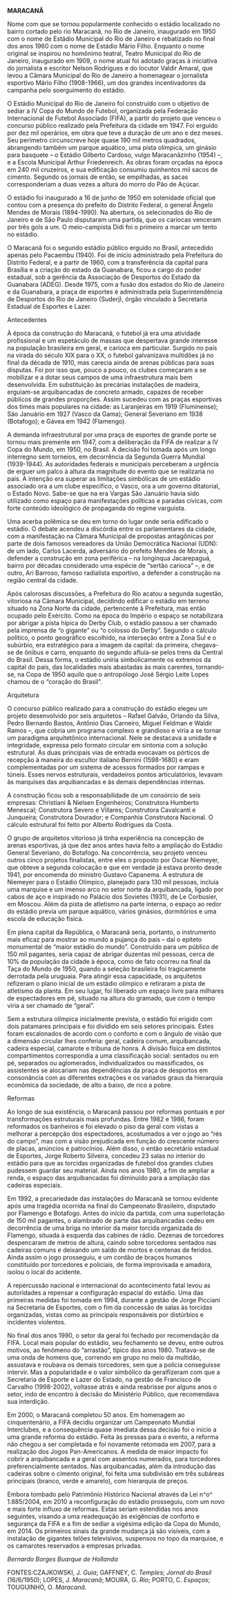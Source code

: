 **MARACANÃ**

Nome com que se tornou popularmente conhecido o estádio localizado no
bairro cortado pelo rio Maracanã, no Rio de Janeiro, inaugurado em 1950
com o nome de Estádio Municipal do Rio de Janeiro e rebatizado no final
dos anos 1960 com o nome de Estádio Mário Filho. Enquanto o nome
original se inspirou no homônimo teatral, Teatro Municipal do Rio de
Janeiro, inaugurado em 1909, o nome atual foi adotado graças à
iniciativa do jornalista e escritor Nelson Rodrigues e do locutor Valdir
Amaral, que levou a Câmara Municipal do Rio de Janeiro a homenagear o
jornalista esportivo Mário Filho (1908-1966), um dos grandes
incentivadores da campanha pelo soerguimento do estádio.

O Estádio Municipal do Rio de Janeiro foi construído com o objetivo de
sediar a IV Copa do Mundo de Futebol, organizada pela Federação
Internacional de Futebol Associado (FIFA), a partir do projeto que
venceu o concurso público realizado pela Prefeitura da cidade em 1947.
Foi erguido por dez mil operários, em obra que teve a duração de um ano
e dez meses. Seu perímetro circunscreve hoje quase 190 mil metros
quadrados, abrangendo também um parque aquático, uma pista olímpica, um
ginásio para basquete – o Estádio Gilberto Cardoso, vulgo Maracanãzinho
(1954) –, e a Escola Municipal Arthur Friedenreich. As obras foram
orçadas na época em 240 mil cruzeiros, e sua edificação consumiu
quinhentos mil sacos de cimento. Segundo os jornais de então, se
empilhadas, as sacas corresponderiam a duas vezes a altura do morro do
Pão de Açúcar.

O estádio foi inaugurado a 16 de junho de 1950 em solenidade oficial que
contou com a presença do prefeito do Distrito Federal, o general Ângelo
Mendes de Morais (1894-1990). Na abertura, os selecionados do Rio de
Janeiro e de São Paulo disputaram uma partida, que os cariocas venceram
por três gols a um. O meio-campista Didi foi o primeiro a marcar um
tento no estádio.

O Maracanã foi o segundo estádio público erguido no Brasil, antecedido
apenas pelo Pacaembu (1940). Foi de início administrado pela Prefeitura
do Distrito Federal, e a partir de 1960, com a transferência da capital
para Brasília e a criação do estado da Guanabara, ficou a cargo do poder
estadual, sob a gerência da Associação de Desportos do Estado da
Guanabara (ADEG). Desde 1975, com a fusão dos estados do Rio de Janeiro
e da Guanabara, a praça de esportes é administrada pela Superintendência
de Desportos do Rio de Janeiro (Suderj), órgão vinculado à Secretaria
Estadual de Esportes e Lazer.

Antecedentes

À época da construção do Maracanã, o futebol já era uma atividade
profissional e um espetáculo de massas que despertava grande interesse
na população brasileira em geral, e carioca em particular. Surgido no
país na virada do século XIX para o XX, o futebol galvanizava multidões
já no final da década de 1910, mas carecia ainda de arenas públicas para
suas disputas. Foi por isso que, pouco a pouco, os clubes começaram a se
mobilizar e a dotar seus campos de uma infraestrutura mais bem
desenvolvida. Em substituição às precárias instalações de madeira,
erguiam-se arquibancadas de concreto armado, capazes de receber públicos
de grandes proporções. Assim sucedeu com as praças esportivas dos times
mais populares na cidade: as Laranjeiras em 1919 (Fluminense); São
Januário em 1927 (Vasco da Gama); General Severiano em 1938 (Botafogo);
e Gávea em 1942 (Flamengo).

A demanda infraestrutural por uma praça de esportes de grande porte se
tornou mais premente em 1947, com a deliberação da FIFA de realizar a IV
Copa do Mundo, em 1950, no Brasil. A decisão foi tomada após um longo
interregno sem torneios, em decorrência da Segunda Guerra Mundial
(1939-1944). As autoridades federais e municipais perceberam a urgência
de erguer um palco à altura da magnitude do evento que se realizaria no
país. A intenção era superar as limitações simbólicas de um estádio
associado ora a um clube específico, o Vasco, ora a um governo
ditatorial, o Estado Novo. Sabe-se que na era Vargas São Januário havia
sido utilizado como espaço para manifestações políticas e paradas
cívicas, com forte conteúdo ideológico de propaganda do regime
varguista.

Uma acerba polêmica se deu em torno do lugar onde seria edificado o
estádio. O debate acendeu a discórdia entre os parlamentares da cidade,
com a manifestação na Câmara Municipal de propostas antagônicas por
parte de dois famosos vereadores da União Democrática Nacional (UDN): de
um lado, Carlos Lacerda, adversário do prefeito Mendes de Morais, a
defender a construção em zona periférica – na longínqua Jacarepaguá,
bairro por décadas considerado uma espécie de “sertão carioca” –, e de
outro, Ari Barroso, famoso radialista esportivo, a defender a construção
na região central da cidade.

Após calorosas discussões, a Prefeitura do Rio acatou a segunda
sugestão, vitoriosa na Câmara Municipal, decidindo edificar o estádio em
terreno situado na Zona Norte da cidade, pertencente à Prefeitura, mas
então ocupado pelo Exército. Como na época do Império o espaço se
notabilizara por abrigar a pista hípica do Derby Club, o estádio passou
a ser chamado pela imprensa de “o gigante” ou “o colosso do Derby”.
Segundo o cálculo político, o ponto geográfico escolhido, na interseção
entre a Zona Sul e o subúrbio, era estratégico para a imagem da capital:
da primeira, chegava-se de ônibus e carro, enquanto do segundo afluía-se
pelos trens da Central do Brasil. Dessa forma, o estádio uniria
simbolicamente os extremos da capital do país, das localidades mais
abastadas às mais carentes, tornando-se, na Copa de 1950 aquilo que o
antropólogo José Sérgio Leite Lopes chamou de o “coração do Brasil”.

Arquitetura

O concurso público realizado para a construção do estádio elegeu um
projeto desenvolvido por seis arquitetos – Rafael Galvão, Orlando da
Silva, Pedro Bernardo Bastos, Antônio Dias Carneiro, Miguel Feldman e
Waldir Ramos –, que cobria um programa complexo e grandioso e viria a se
tornar um paradigma arquitetônico internacional. Nele se destacava a
unidade e integridade, expressa pelo formato circular em sintonia com a
solução estrutural. As duas principais vias de entrada evocavam os
pórticos de recepção à maneira do escultor italiano Bernini (1598-1680)
e eram complementadas por um sistema de acessos formados por rampas e
túneis. Esses nervos estruturais, verdadeiros pontos articulatórios,
levavam às marquises das arquibancadas e às demais dependências
internas.

A construção ficou sob a responsabilidade de um consórcio de seis
empresas: Christiani & Nielsen Engenheiros; Construtora Humberto
Menescal; Construtora Severo e Villares; Construtora Cavalcanti e
Junqueira; Construtora Dourador; e Companhia Construtora Nacional. O
cálculo estrutural foi feito por Alberto Rodrigues da Costa.

O grupo de arquitetos vitorioso já tinha experiência na concepção de
arenas esportivas, já que dez anos antes havia feito a ampliação do
Estádio General Severiano, do Botafogo. Na concorrência, seu projeto
venceu outros cinco projetos finalistas, entre eles o proposto por Oscar
Niemeyer, que obteve a segunda colocação e que em verdade já estava
pronto desde 1941, por encomenda do ministro Gustavo Capanema. A
estrutura de Niemeyer para o Estádio Olímpico, planejado para 130 mil
pessoas, incluía uma marquise e um imenso arco no setor norte da
arquibancada, ligado por cabos de aço e inspirado no Palácio dos
Sovietes (1931), de Le Corbusier, em Moscou. Além da pista de atletismo
na parte interna, o espaço ao redor do estádio previa um parque
aquático, vários ginásios, dormitórios e uma escola de educação física.

Em plena capital da República, o Maracanã seria, portanto, o instrumento
mais eficaz para mostrar ao mundo a pujança do país – daí o epíteto
monumental de “maior estádio do mundo”. Construído para um público de
150 mil pagantes, seria capaz de abrigar duzentas mil pessoas, cerca de
10% da população da cidade à época, como de fato ocorreu na final da
Taça do Mundo de 1950, quando a seleção brasileira foi tragicamente
derrotada pela uruguaia. Para atingir essa capacidade, os arquitetos
refizeram o plano inicial de um estádio olímpico e retiraram a pista de
atletismo da planta. Em seu lugar, foi liberado um espaço livre para
milhares de espectadores em pé, situado na altura do gramado, que com o
tempo viria a ser chamado de “geral”.

Sem a estrutura olímpica inicialmente prevista, o estádio foi erigido
com dois patamares principais e foi dividido em seis setores principais.
Estes foram escalonados de acordo com o conforto e com o ângulo de visão
que a dimensão circular lhes conferia: geral, cadeira comum,
arquibancada, cadeira especial, camarote e tribuna de honra. A divisão
física em distintos compartimentos correspondia a uma classificação
social: sentados ou em pé, separados ou aglomerados, individualizados ou
massificados, os assistentes se alocariam nas dependências da praça de
desportos em consonância com as diferentes extrações e os variados graus
da hierarquia econômica da sociedade, de alto a baixo, de rico a pobre.

Reformas

Ao longo de sua existência, o Maracanã passou por reformas pontuais e
por transformações estruturais mais profundas. Entre 1982 e 1986, foram
reformados os banheiros e foi elevado o piso da geral com vistas a
melhorar a percepção dos espectadores, acostumados a ver o jogo ao “rés
do campo”, mas com a visão prejudicada em função do crescente número de
placas, anúncios e patrocínios. Além disso, o então secretário estadual
de Esportes, Jorge Roberto Silveira, concedeu 23 salas no interior do
estádio para que as torcidas organizadas de futebol dos grandes clubes
pudessem guardar seu material. Ainda nos anos 1980, a fim de ampliar a
renda, o espaço das arquibancadas foi diminuído para a ampliação das
cadeiras especiais.

Em 1992, a precariedade das instalações do Maracanã se tornou evidente
após uma tragédia ocorrida na final do Campeonato Brasileiro, disputado
por Flamengo e Botafogo. Antes do início da partida, com uma
superlotação de 150 mil pagantes, o alambrado de parte das arquibancadas
cedeu em decorrência de uma briga no interior da maior torcida
organizada do Flamengo, situada à esquerda das cabines de rádio. Dezenas
de torcedores despencaram de metros de altura, caindo sobre torcedores
sentados nas cadeiras comuns e deixando um saldo de mortos e centenas de
feridos. Ainda assim o jogo prosseguiu, e um cordão de braços humanos
constituído por torcedores e policiais, de forma improvisada e amadora,
isolou o local do acidente.

A repercussão nacional e internacional do acontecimento fatal levou as
autoridades a repensar a configuração espacial do estádio. Uma das
primeiras medidas foi tomada em 1994, durante a gestão de Jorge Picciani
na Secretaria de Esportes, com o fim da concessão de salas às torcidas
organizadas, vistas como as principais responsáveis por distúrbios e
incidentes violentos.

No final dos anos 1990, o setor da geral foi fechado por recomendação da
FIFA. Local mais popular do estádio, seu fechamento se deveu, entre
outros motivos, ao fenômeno do “arrastão”, típico dos anos 1980.
Tratava-se de uma onda de homens que, correndo em grupo no meio da
multidão, assustava e roubava os demais torcedores, sem que a polícia
conseguisse intervir. Mas a popularidade e o valor simbólico da
geralfizeram com que a Secretaria de Esporte e Lazer do Estado, na
gestão de Francisco de Carvalho (1998-2002), voltasse atrás e ainda
reabrisse por alguns anos o setor, indo de encontro à decisão do
Ministério Público, que recomendava sua interdição.

Em 2000, o Maracanã completou 50 anos. Em homenagem ao cinquentenário, a
FIFA decidiu organizar um Campeonato Mundial Interclubes, e a
consequência quase imediata dessa decisão foi o início a uma grande
reforma do estádio. Feita às pressas para o evento, a reforma não chegou
a ser completada e foi novamente retomada em 2007, para a realização dos
Jogos Pan-Americanos. A medida de maior impacto foi cobrir a
arquibancada e a geral com assentos numerados, para torcedores
preferencialmente sentados. Nas arquibancadas, além da introdução das
cadeiras sobre o cimento original, foi feita uma subdivisão em três
subáreas principais (branco, verde e amarelo), com hierarquia de preços.

Embora tombado pelo Patrimônio Histórico Nacional através da Lei n^o^
1.885/2004, em 2010 a reconfiguração do estádio prosseguiu, com um novo
e mais forte influxo de reformas. Estas seriam estendidas nos anos
seguintes, visando a uma readequação às exigências de conforto e
segurança da FIFA e a fim de sediar a vigésima edição da Copa do Mundo,
em 2014. Os primeiros sinais da grande mudança já são visíveis, com a
instalação de gigantes telões televisivos, suspensos no topo da
marquise, e os camarotes reservados a empresas privadas.

*Bernardo Borges Buarque de Hollanda*

FONTES:CZAJKOWSKI, J. *Guia*; GAFFNEY, C. *Temples*; *Jornal do Brasil*
(16/6/1950); LOPES, J. *Maracanã*; MOURA, G. *Rio*; PORTO, C. *Espaços*;
TOUGUINHÓ, O. *Maracanã*.
